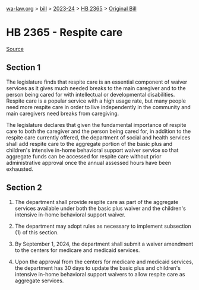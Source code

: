 [wa-law.org](/) > [bill](/bill/) > [2023-24](/bill/2023-24/) > [HB 2365](/bill/2023-24/hb/2365/) > [Original Bill](/bill/2023-24/hb/2365/1/)

# HB 2365 - Respite care

[Source](http://lawfilesext.leg.wa.gov/biennium/2023-24/Pdf/Bills/House%20Bills/2365.pdf)

## Section 1
The legislature finds that respite care is an essential component of waiver services as it gives much needed breaks to the main caregiver and to the person being cared for with intellectual or developmental disabilities. Respite care is a popular service with a high usage rate, but many people need more respite care in order to live independently in the community and main caregivers need breaks from caregiving.

The legislature declares that given the fundamental importance of respite care to both the caregiver and the person being cared for, in addition to the respite care currently offered, the department of social and health services shall add respite care to the aggregate portion of the basic plus and children's intensive in-home behavioral support waiver service so that aggregate funds can be accessed for respite care without prior administrative approval once the annual assessed hours have been exhausted.

## Section 2
1. The department shall provide respite care as part of the aggregate services available under both the basic plus waiver and the children's intensive in-home behavioral support waiver.

2. The department may adopt rules as necessary to implement subsection (1) of this section.

3. By September 1, 2024, the department shall submit a waiver amendment to the centers for medicare and medicaid services.

4. Upon the approval from the centers for medicare and medicaid services, the department has 30 days to update the basic plus and children's intensive in-home behavioral support waivers to allow respite care as aggregate services.
